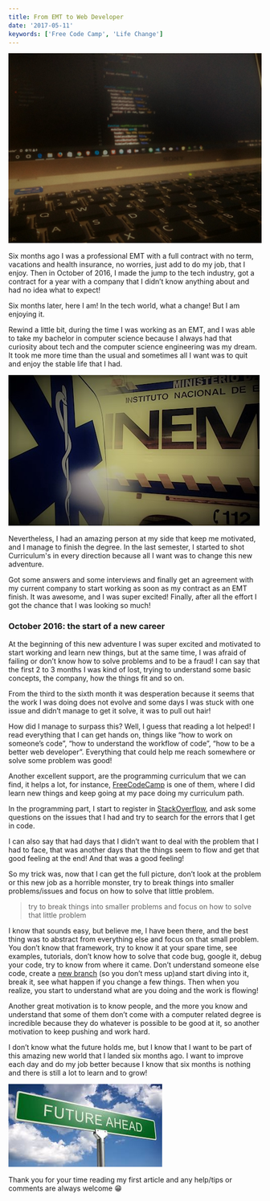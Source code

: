 ```yaml
---
title: From EMT to Web Developer
date: '2017-05-11'
keywords: ['Free Code Camp', 'Life Change']
---
```


![Code on a computer](./computer.jpeg)

Six months ago I was a professional EMT with a full contract with no term, vacations and health insurance, no worries, just add to do my job, that I enjoy. Then in October of 2016, I made the jump to the tech industry, got a contract for a year with a company that I didn’t know anything about and had no idea what to expect!

Six months later, here I am! In the tech world, what a change! But I am enjoying it.

Rewind a little bit, during the time I was working as an EMT, and I was able to take my bachelor in computer science because I always had that curiosity about tech and the computer science engineering was my dream. It took me more time than the usual and sometimes all I want was to quit and enjoy the stable life that I had.

![Ambulance](./inem.jpeg)

Nevertheless, I had an amazing person at my side that keep me motivated, and I manage to finish the degree.
In the last semester, I started to shot Curriculum's in every direction because all I want was to change this new adventure.

Got some answers and some interviews and finally get an agreement with my current company to start working as soon as my contract as an EMT finish. It was awesome, and I was super excited! Finally, after all the effort I got the chance that I was looking so much!

### October 2016: the start of a new career

At the beginning of this new adventure I was super excited and motivated to start working and learn new things, but at the same time, I was afraid of failing or don’t know how to solve problems and to be a fraud!
I can say that the first 2 to 3 months I was kind of lost, trying to understand some basic concepts, the company, how the things fit and so on.

From the third to the sixth month it was desperation because it seems that the work I was doing does not evolve and some days I was stuck with one issue and didn’t manage to get it solve, it was to pull out hair!

How did I manage to surpass this? Well, I guess that reading a lot helped! I read everything that I can get hands on, things like “how to work on someone’s code”, “how to understand the workflow of code”, “how to be a better web developer”. Everything that could help me reach somewhere or solve some problem was good!

Another excellent support, are the programming curriculum that we can find, it helps a lot, for instance, [FreeCodeCamp](https://www.freecodecamp.org) is one of them, where I did learn new things and keep going at my pace doing my curriculum path.

In the programming part, I start to register in [StackOverflow](https://stackoverflow.com/), and ask some questions on the issues that I had and try to search for the errors that I get in code.

I can also say that had days that I didn’t want to deal with the problem that I had to face, that was another days that the things seem to flow and get that good feeling at the end! And that was a good feeling!

So my trick was, now that I can get the full picture, don’t look at the problem or this new job as a horrible monster, try to break things into smaller problems/issues and focus on how to solve that little problem.

> try to break things into smaller problems and focus on how to solve that little problem

I know that sounds easy, but believe me, I have been there, and the best thing was to abstract from everything else and focus on that small problem. You don’t know that framework, try to know it at your spare time, see examples, tutorials, don’t know how to solve that code bug, google it, debug your code, try to know from where it came. Don’t understand someone else code, create a [new branch](https://github.com) (so you don’t mess up)and start diving into it, break it, see what happen if you change a few things. Then when you realize, you start to understand what are you doing and the work is flowing!

Another great motivation is to know people, and the more you know and understand that some of them don’t come with a computer related degree is incredible because they do whatever is possible to be good at it, so another motivation to keep pushing and work hard.

I don’t know what the future holds me, but I know that I want to be part of this amazing new world that I landed six months ago. I want to improve each day and do my job better because I know that six months is nothing and there is still a lot to learn and to grow!

![Future ahead sign](./future-ahead.jpeg)

Thank you for your time reading my first article and any help/tips or comments are always welcome 😁
